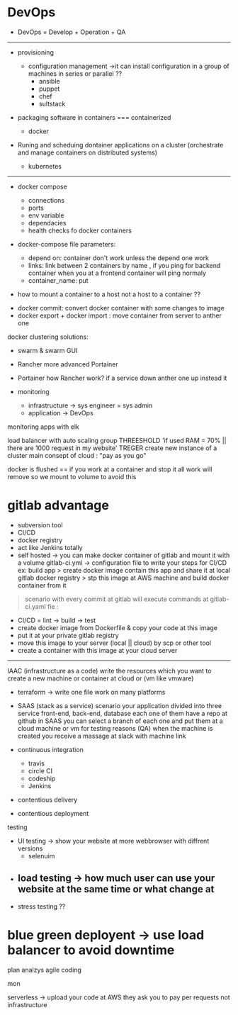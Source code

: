 DevOps
=======
- DevOps = Develop + Operation + QA

--------------------------------------------------------------------------------------------------------
* provisioning
    - configuration management ->it can install configuration in a group of machines in series or parallel ?? 
        - ansible
        - puppet
        - chef
        - sultstack


* packaging software in containers === containerized
    - docker


* Runing and scheduing dontainer applications on a cluster (orchestrate and manage containers on distributed systems)
    - kubernetes
--------------------------------------------------------------------------------------------------------

- docker compose 
    - connections
    - ports
    - env variable
    -  dependacies
    - health checks fo docker containers

- docker-compose file parameters:
    - depend on: container don't work unless the depend one work
    - links: link between 2 containers by name , if you ping for backend container when you at a frontend container     will ping normaly
    - container_name: put 


* how to mount a container to a host not a host to a container ??

- docker commit: convert docker container with some changes to image
- docker export + docker import : move container from server to anther one


docker clustering solutions:
- swarm & swarm GUI
- Rancher more advanced Portainer
- Portainer
how Rancher work?
if a service down anther one up instead it




- monitoring
    - infrastructure -> sys engineer = sys admin
    - application -> DevOps


monitoring apps with elk

load balancer with  auto scaling group THREESHOLD 'if used RAM = 70% || there are 1000 request in my website' TREGER  create new instance of a cluster
main consept of cloud : "pay as you go"

docker is flushed == if you work at a container and stop it all work will remove so we mount to volume to avoid this

gitlab advantage
================
- subversion tool
- CI/CD
- docker registry
- act like Jenkins totally
- self hosted -> you can make docker container of gitlab and mount it with a volume
gitlab-ci.yml -> configuration file to write your steps for CI/CD 
ex: build app > create docker image contain this app and share it at local gitlab docker registry > stp this image at AWS machine and build docker container from it 

>scenario
with every commit at gitlab will execute commands at gitlab-ci.yaml fie :
- CI/CD = lint -> build -> test 
- create docker image from Dockerfile & copy your code at this image
- put it at your private gitlab registry
- move this image to your server (local || cloud) by scp or other tool 
- create a container with this image at your cloud server
-----------------------------------------------------------------------------------------------------------------------

IAAC (infrastructure as a code) write the resources which you want to create a new machine or container at cloud or (vm like vmware) 
- terraform -> write one file work on many platforms

- SAAS (stack as a service)
    scenario
    your application divided into three service front-end, back-end, database
    each one of them have a repo at github
    in SAAS you can select a branch of each one and put them at a cloud machine or vm for testing reasons (QA) when the machine is created you receive a massage at slack with machine link 

- continuous integration
    - travis
    - circle CI
    - codeship
    - Jenkins

- contentious delivery

- contentious deployment




testing
- UI testing -> show your website at more webbrowser with diffrent versions
    - selenuim
- load testing -> how much user can use your website at the same time or what change at 
    - 
- stress testing ??


# blue green deployent -> use load balancer to avoid downtime


plan
analzys
agile
coding




mon


serverless -> upload your code at AWS they ask you to pay per requests not infrastructure

